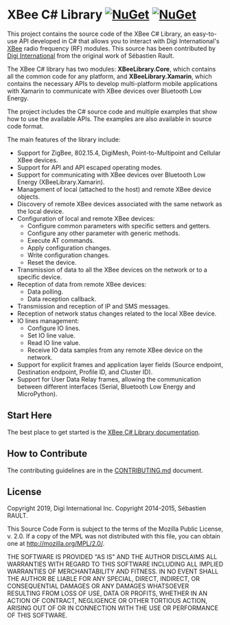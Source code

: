 # XBee C# Library [ ![NuGet](https://img.shields.io/nuget/v/XBeeLibrary.Core)](https://www.nuget.org/packages/XBeeLibrary.Core/) [ ![NuGet](https://img.shields.io/nuget/v/XBeeLibrary.Xamarin)](https://www.nuget.org/packages/XBeeLibrary.Xamarin/)

This project contains the source code of the XBee C# Library, an easy-to-use 
API developed in C# that allows you to interact with Digi International's
[XBee](http://www.digi.com/xbee/) radio frequency (RF) modules. This source has 
been contributed by [Digi International](http://www.digi.com) from the original
work of Sébastien Rault.

The XBee C# library has two modules: **XBeeLibrary.Core**, which contains all
the common code for any platform, and **XBeeLibrary.Xamarin**, which contains
the necessary APIs to develop multi-platform mobile applications with Xamarin
to communicate with XBee devices over Bluetooth Low Energy.

The project includes the C# source code and multiple examples that show how to
use the available APIs. The examples are also available in source code format.

The main features of the library include:

* Support for ZigBee, 802.15.4, DigiMesh, Point-to-Multipoint and Cellular
XBee devices.
* Support for API and API escaped operating modes.
* Support for communicating with XBee devices over Bluetooth Low Energy
(XBeeLibrary.Xamarin).
* Management of local (attached to the host) and remote XBee device objects.
* Discovery of remote XBee devices associated with the same network as the 
local device.
* Configuration of local and remote XBee devices:
  * Configure common parameters with specific setters and getters.
  * Configure any other parameter with generic methods.
  * Execute AT commands.
  * Apply configuration changes.
  * Write configuration changes.
  * Reset the device.
* Transmission of data to all the XBee devices on the network or to a specific 
device.
* Reception of data from remote XBee devices:
  * Data polling.
  * Data reception callback.
* Transmission and reception of IP and SMS messages.
* Reception of network status changes related to the local XBee device.
* IO lines management:
  * Configure IO lines.
  * Set IO line value.
  * Read IO line value.
  * Receive IO data samples from any remote XBee device on the network.
* Support for explicit frames and application layer fields (Source endpoint, 
Destination endpoint, Profile ID, and Cluster ID).
* Support for User Data Relay frames, allowing the communication between
different interfaces (Serial, Bluetooth Low Energy and MicroPython).


## Start Here

The best place to get started is the 
[XBee C# Library documentation](http://www.digi.com/resources/documentation/digidocs/90002359/).


## How to Contribute

The contributing guidelines are in the 
[CONTRIBUTING.md](https://github.com/digidotcom/xbee-csharp/blob/master/CONTRIBUTING.md) 
document.


## License

Copyright 2019, Digi International Inc.
Copyright 2014-2015, Sébastien RAULT. 

This Source Code Form is subject to the terms of the Mozilla Public
License, v. 2.0. If a copy of the MPL was not distributed with this
file, you can obtain one at http://mozilla.org/MPL/2.0/.

THE SOFTWARE IS PROVIDED "AS IS" AND THE AUTHOR DISCLAIMS ALL WARRANTIES
WITH REGARD TO THIS SOFTWARE INCLUDING ALL IMPLIED WARRANTIES OF
MERCHANTABILITY AND FITNESS. IN NO EVENT SHALL THE AUTHOR BE LIABLE FOR
ANY SPECIAL, DIRECT, INDIRECT, OR CONSEQUENTIAL DAMAGES OR ANY DAMAGES
WHATSOEVER RESULTING FROM LOSS OF USE, DATA OR PROFITS, WHETHER IN AN
ACTION OF CONTRACT, NEGLIGENCE OR OTHER TORTIOUS ACTION, ARISING OUT OF
OR IN CONNECTION WITH THE USE OR PERFORMANCE OF THIS SOFTWARE.
